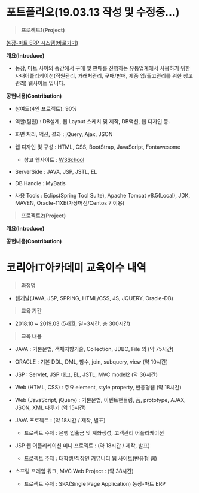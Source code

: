 # 포트폴리오(19.03.13 작성 및 수정중...)

>**프로젝트1(Project)**

[농장-마트 ERP 시스템(바로가기)](https://github.com/teddyray91/serpproject/tree/master/Spring_Project)

**개요(Introduce)**
  * 농장, 마트 사이의 중간에서 구매 및 판매를 진행하는 유통업계에서 사용하기 위한 사내어플리케이션(직원관리, 거래처관리, 구매/판매, 제품 입/출고관리를 위한 창고관리) 웹사이트 입니다.
  
**공헌내용(Contribution)**
  - 참여도(4인 프로젝트): 90%
  
  - 역할(팀원) : DB설계, 웹 Layout 스케치 및 제작, DB액션, 웹 디자인 등.
  
  - 화면 처리, 액션, 결과 : jQuery, Ajax, JSON
  
  - 웹 디자인 및 구성 : HTML, CSS, BootStrap, JavaScript, Fontawesome
     * 참고 웹사이트  : [W3School](www.W3School.com)
  - ServerSide : JAVA, JSP, JSTL, EL
  
  - DB Handle : MyBatis
  
  - 사용 Tools : Eclips(Spring Tool Suite), Apache Tomcat v8.5(Local), JDK, MAVEN, Oracle-11XE(가상머신/Centos 7 이용)
  
>**프로젝트2(Project)**

**개요(Introduce)**

**공헌내용(Contribution)**


# 코리아IT아카데미 교육이수 내역

>**과정명**

  - 웹개발(JAVA, JSP, SPRING, HTML/CSS, JS, JQUERY, Oracle-DB)

>**교육 기간**

  - 2018.10 ~ 2019.03 (5개월, 일=3시간, 총 300시간)

>**교육 내용**

  - JAVA : 기본문법, 객체지향기술, Collection, JDBC, File 외 (약 75시간)

  - ORACLE : 기본 DDL, DML,  함수, join, subquery, view (약 10시간)

  - JSP : Servlet, JSP 태그,  EL, JSTL,  MVC model2 (약 36시간)

  - Web (HTML, CSS) : 주요 element, style property, 반응형웹 (약 18시간)

  - Web (JavaScript, jQuery) : 기본문법, 이벤트핸들링, 폼, prototype, AJAX, JSON, XML 다루기 (약 15시간)
  
  - JAVA 프로젝트 : (약 18시간 / 제작, 발표)
    * 프로젝트 주제 : 은행 입출금 및 계좌생성, 고객관리 어플리케이션
  - JSP 웹 어플리케이션 미니 프로젝트 : (약 18시간 / 제작, 발표)
    * 프로젝트 주제 : 대학생/직장인 커뮤니티 웹 사이트(반응형 웹)
  - 스프링 프레임 워크, MVC Web Project : (약 38시간)
    * 프로젝트 주제 : SPA(Single Page Application) 농장-마트 ERP
